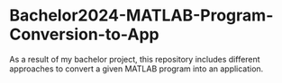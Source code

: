 # Bachelor2024-MATLAB-Program-Conversion-to-App
As a result of my bachelor project, this repository includes different approaches to convert a given MATLAB program into an application.
